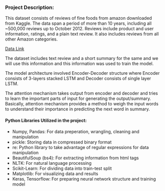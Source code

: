 ### Project Description:

This dataset consists of reviews of fine foods from amazon downloaded from Kaggle. The data span a period of more than 10 years, including all ~500,000 reviews up to October 2012. Reviews include product and user information, ratings, and a plain text review. It also includes reviews from all other Amazon categories.   

[Data Link](https://www.kaggle.com/snap/amazon-fine-food-reviews)

The dataset includes text review and a short summary for the same and we will use this information and this information was used to train the model.
  
The model architecture involved Encoder-Decoder structure where Encoder consists of 3-layers stacked LSTM and Decoder consists of single layer LSTM.

The attention mechanism takes output from encoder and decoder and tries to learn the important parts of input for generating the output/summary. Basically, attention mechanism provides a method to weigh the input words to understand their importance in predicting the next word in summary.


#### Python Libraries Utilized in the project:
- Numpy, Pandas: For data preperation, wrangling, cleaning and manipulation
- pickle: Storing data in compressed binary format
- re: Python library to take advantage of regular expressions for data manipulation
- BeautifulSoup (bs4): For extracting information from html tags
- NLTK: For natural language processing
- Scikit-Learn: For dividing data into train-test split
- Matplotlib: For visualizing data and results
- Keras, Tensorflow: For preparing neural network structure and training model
